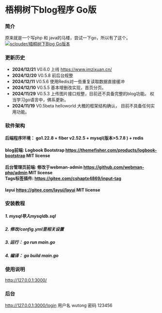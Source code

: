 # 梧桐树下blog程序 Go版

### 简介
原来就是一个写php 和 java的马楼，尝试一下go，所以有了这个。
[![sclouder/梧桐树下Blog Go版本](https://gitee.com/cnsashimi/imzixuan-go/widgets/widget_card.svg?colors=393222,ebdfc1,fffae5,d8ca9f,393222,a28b40)](https://gitee.com/cnsashimi/imzixuan-go)
### 更新历史
-  **2024/12/21**   V0.6.0 上线 https://www.imzixuan.cn/ 
-  **2024/12/20**   V0.5.8 前后台规整
-  **2024/12/11**   V0.5.6 使用Redis对一些重复读取数据直接缓冲 
-  **2024/12/10**   V0.5.5 基本增删改实现，首页分页。
-  **2024/11/29**   V0.5.3 上传图片接口规整，目前还不具备完整的blog功能。 权当学习go语言中，佛系更新。
-  **2024/11/19**   V0.5beta helloworld 大概的框架结构确认， 目前不具备任何实用功能。 
 
### 软件架构
#### 后端程序环境： go1.22.8 + fiber v2.52.5 + mysql(版本>5.7.8 ) + redis
#### blog前端: Logbook Bootstrap  https://themefisher.com/products/logbook-bootstrap   MIT license<BR>
#### 后台管理页前端: 修改于webman-admin https://github.com/webman-php/admin    MIT license<BR>   Tags标签插件: https://gitee.com/cshaptx4869/input-tag
#### layui https://gitee.com/layui/layui  MIT license<BR>
### 安装教程

##### 1.  mysql导入mysqldb.sql
##### 2.  修改/config.yml里相关设置
##### 3.  运行： go run main.go
##### 4.  编译： go build main.go

### 使用说明
http://127.0.0.1:3000/   

### 后台
http://127.0.0.1:3000/login    用户名 wutong  密码 123456


 
